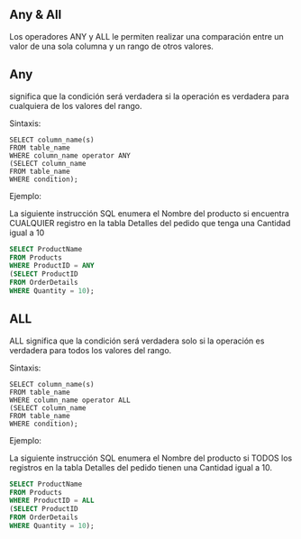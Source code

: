 ## Any & All

Los operadores ANY y ALL le permiten realizar una comparación entre un valor de una sola columna y un rango de otros valores.

## Any
significa que la condición será verdadera si la operación es verdadera para cualquiera de los valores del rango.

Sintaxis:

```ssh
SELECT column_name(s)
FROM table_name
WHERE column_name operator ANY
(SELECT column_name
FROM table_name
WHERE condition);
```

Ejemplo:

La siguiente instrucción SQL enumera el Nombre del producto si encuentra CUALQUIER registro en la tabla Detalles del
pedido que tenga una Cantidad igual a 10 

```sql
SELECT ProductName
FROM Products
WHERE ProductID = ANY
(SELECT ProductID
FROM OrderDetails
WHERE Quantity = 10);
```

## ALL

ALL significa que la condición será verdadera solo si la operación es verdadera para todos los valores del rango. 

Sintaxis:

```ssh
SELECT column_name(s)
FROM table_name
WHERE column_name operator ALL
(SELECT column_name
FROM table_name
WHERE condition);
```

Ejemplo:

La siguiente instrucción SQL enumera el Nombre del producto si TODOS los registros en la tabla Detalles del pedido tienen una Cantidad igual a 10.

```sql
SELECT ProductName
FROM Products
WHERE ProductID = ALL
(SELECT ProductID
FROM OrderDetails
WHERE Quantity = 10);
```

